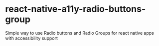 # react-native-a11y-radio-buttons-group
Simple way to use Radio buttons and Radio Groups for react native apps with accessibility support
